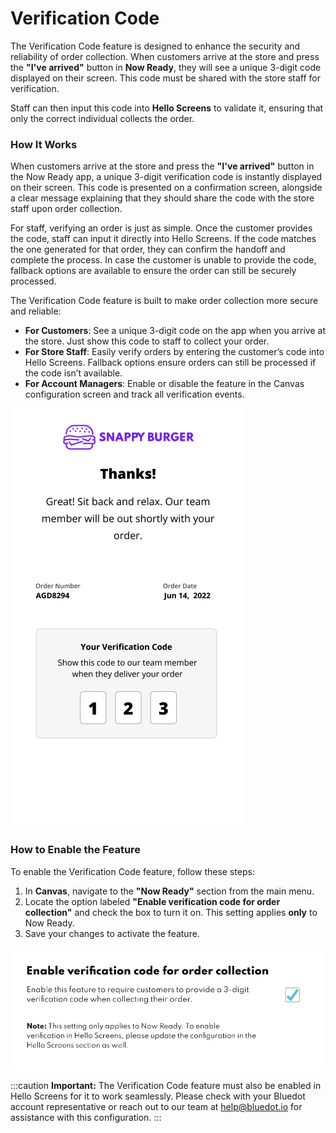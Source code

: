 # Verification Code

The Verification Code feature is designed to enhance the security and reliability of order collection. When customers arrive at the store and press the **"I've arrived"** button in **Now Ready**, they will see a unique 3-digit code displayed on their screen. This code must be shared with the store staff for verification.

Staff can then input this code into **Hello Screens** to validate it, ensuring that only the correct individual collects the order. 

### **How It Works**

When customers arrive at the store and press the **"I've arrived"** button in the Now Ready app, a unique 3-digit verification code is instantly displayed on their screen. This code is presented on a confirmation screen, alongside a clear message explaining that they should share the code with the store staff upon order collection.

For staff, verifying an order is just as simple. Once the customer provides the code, staff can input it directly into Hello Screens. If the code matches the one generated for that order, they can confirm the handoff and complete the process. In case the customer is unable to provide the code, fallback options are available to ensure the order can still be securely processed.

The Verification Code feature is built to make order collection more secure and reliable:

- **For Customers**: See a unique 3-digit code on the app when you arrive at the store. Just show this code to staff to collect your order.
- **For Store Staff**: Easily verify orders by entering the customer’s code into Hello Screens. Fallback options ensure orders can still be processed if the code isn’t available.
- **For Account Managers**: Enable or disable the feature in the Canvas configuration screen and track all verification events.


![](../assets/now-ready-verification-code-1.png)


### **How to Enable the Feature**

To enable the Verification Code feature, follow these steps:

1. In **Canvas**, navigate to the **"Now Ready"** section from the main menu.
2. Locate the option labeled **"Enable verification code for order collection"** and check the box to turn it on. This setting applies **only** to Now Ready.
3. Save your changes to activate the feature.

![](../assets/now-ready-verification-code-2.png)

:::caution
**Important:** The Verification Code feature must also be enabled in Hello Screens for it to work seamlessly. Please check with your Bluedot account representative or reach out to our team at help@bluedot.io for assistance with this configuration.
:::

